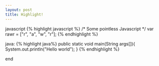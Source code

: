 ```yaml
---
layout: post
title: Highlight!
---
```


javascript
{% highlight javascript %}
/* Some pointless Javascript */ var rawr = ["r", "a", "w", "r"];
{% endhighlight %}

java:
{% highlight java%}
public static void main(String args[]){
    System.out.println("Hello world");
}
{% endhighlight %}

end